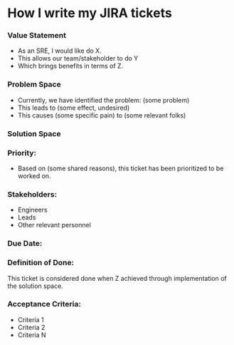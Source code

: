 # How I write my JIRA tickets

### Value Statement
- As an SRE, I would like do X. 
- This allows our team/stakeholder to do Y 
- Which brings benefits in terms of Z. 

### Problem Space
- Currently, we have identified the problem: (some problem)
- This leads to (some effect, undesired)
- This causes (some specific pain) to (some relevant folks)

### Solution Space
### Priority:
- Based on (some shared reasons), this ticket has been prioritized to be worked on. 
### Stakeholders:
- Engineers
- Leads
- Other relevant personnel
### Due Date:
### Definition of Done:
This ticket is considered done when Z achieved through implementation of the solution space.
### Acceptance Criteria: 
 - Criteria 1
 - Criteria 2
 - Criteria N